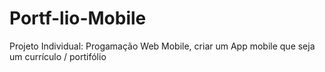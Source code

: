 # Portf-lio-Mobile
Projeto Individual: Progamação Web Mobile, criar um App mobile que seja um currículo / portifólio
